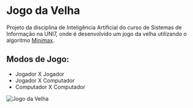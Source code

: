 # Jogo da Velha
Projeto da disciplina de Inteligência Artificial do curso de Sistemas de Informação na UNI7, onde é desenvolvido um jogo da velha utilizando o algoritmo [Minimax](https://en.wikipedia.org/wiki/Minimax).

## Modos de Jogo:
- Jogador X Jogador
- Jogador X Computador
- Computador X Computador

![Jogo da Velha](images/screenshot.png)
